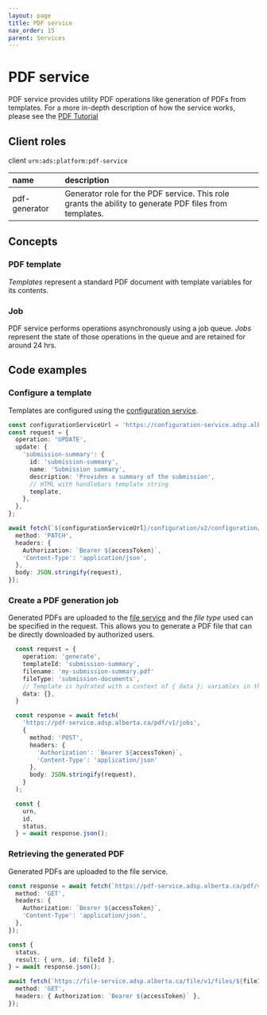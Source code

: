 ```yaml
---
layout: page
title: PDF service
nav_order: 15
parent: Services
---
```


# PDF service

PDF service provides utility PDF operations like generation of PDFs from templates. For a more in-depth description of how the service works, please see the [PDF Tutorial](/adsp-monorepo/tutorials/pdf/introduction.html)

## Client roles

client `urn:ads:platform:pdf-service`

| name          | description                                                                                            |
| :------------ | :----------------------------------------------------------------------------------------------------- |
| pdf-generator | Generator role for the PDF service. This role grants the ability to generate PDF files from templates. |

## Concepts

### PDF template

_Templates_ represent a standard PDF document with template variables for its contents.

### Job

PDF service performs operations asynchronously using a job queue. _Jobs_ represent the state of those operations in the queue and are retained for around 24 hrs.

## Code examples

### Configure a template

Templates are configured using the [configuration service](configuration-service.md).

```typescript
const configurationServiceUrl = 'https://configuration-service.adsp.alberta.ca';
const request = {
  operation: 'UPDATE',
  update: {
    'submission-summary': {
      id: 'submission-summary',
      name: 'Submission summary',
      description: 'Provides a summary of the submission',
      // HTML with handlebars template string
      template,
    },
  },
};

await fetch(`${configurationServiceUrl}/configuration/v2/configuration/platform/pdf-service`, {
  method: 'PATCH',
  headers: {
    Authorization: `Bearer ${accessToken}`,
    'Content-Type': 'application/json',
  },
  body: JSON.stringify(request),
});
```

### Create a PDF generation job

Generated PDFs are uploaded to the [file service](file-service.md) and the _file type_ used can be specified in the request. This allows you to generate a PDF file that can be directly downloaded by authorized users.

```typescript
  const request = {
    operation: 'generate',
    templateId: 'submission-summary',
    filename: 'my-submission-summary.pdf'
    fileType: 'submission-documents',
    // Template is hydrated with a context of { data }; variables in the template should look like {{ data.myProperty }}.
    data: {},
  }

  const response = await fetch(
    'https://pdf-service.adsp.alberta.ca/pdf/v1/jobs',
    {
      method: 'POST',
      headers: {
        'Authorization': `Bearer ${accessToken}`,
        'Content-Type': 'application/json'
      },
      body: JSON.stringify(request),
    }
  );

  const {
    urn,
    id,
    status,
  } = await response.json();
```

### Retrieving the generated PDF

Generated PDFs are uploaded to the file service.

```typescript
const response = await fetch(`https://pdf-service.adsp.alberta.ca/pdf/v1/jobs/${jobId}`, {
  method: 'GET',
  headers: {
    Authorization: `Bearer ${accessToken}`,
    'Content-Type': 'application/json',
  },
});

const {
  status,
  result: { urn, id: fileId },
} = await response.json();

await fetch(`https://file-service.adsp.alberta.ca/file/v1/files/${fileId}/download`, {
  method: 'GET',
  headers: { Authorization: `Bearer ${accessToken}` },
});
```
